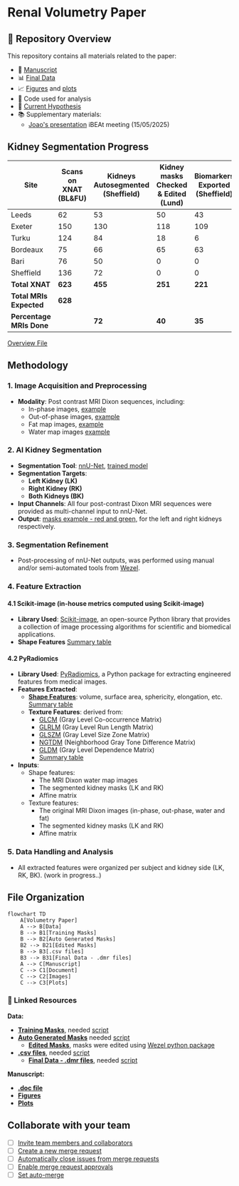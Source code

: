 # Renal Volumetry Paper

## 📁 Repository Overview

This repository contains all materials related to the paper:

- 📜 [Manuscript](https://docs.google.com/document/d/1L143lAdu8BfLrkVTEY1y5ZnZTe6ZOs-xBgYS53W6nsw/edit?usp=sharing)
- 📊 [Final Data](https://drive.google.com/drive/u/1/folders/1-g3WZZKO1y1eQyAiZwgaofX2Zd4s35cT)
- 📈 [Figures](https://drive.google.com/drive/u/1/folders/1hV_f3ofe-5JJVM9FZHp_YBZyT-5HmRJ8) and [plots](https://drive.google.com/drive/u/1/folders/1iAzip3OsMUd6ud0WxBglLW4eD9gVv0Ea)
- 🧮 Code used for analysis
- 🧠 [Current Hypothesis](https://github.com/JoaoPeriquito/Volumetric-Paper/wiki/Hypotheses-Log)
- 📚 Supplementary materials:
    - [Joao's presentation](https://docs.google.com/presentation/d/19h2q0bE5W7bgc5uiPAqjPcGWYzESoKZ_/edit?usp=sharing&ouid=106782107287624600181&rtpof=true&sd=true) iBEAt meeting (15/05/2025)

## Kidney Segmentation Progress

| Site             | Scans on XNAT (BL&FU) | Kidneys Autosegmented (Sheffield) | Kidney masks Checked & Edited (Lund) | Biomarkers Exported (Sheffield) |
|------------------|------------------------|------------------------------------|---------------------------------------|----------------------------------|
| Leeds            | 62                     | 53                                 | 50                                    | 43                               |
| Exeter           | 150                    | 130                                | 118                                   | 109                              |
| Turku            | 124                    | 84                                 | 18                                    | 6                                |
| Bordeaux         | 75                     | 66                                 | 65                                    | 63                               |
| Bari             | 76                     | 50                                 | 0                                     | 0                                |
| Sheffield        | 136                    | 72                                 | 0                                     | 0                                |
| **Total XNAT**   | **623**                | **455**                             | **251**                               | **221**                          |
| **Total MRIs Expected** | **628**         |                                    |                                       |                                  |
| **Percentage MRIs Done** |              | **72**                              | **40**                                | **35**                           |

[Overview File](https://docs.google.com/spreadsheets/d/1jGKE69HscmHufjyAdU29GqbEUsG6fa4S/edit?usp=sharing&ouid=106782107287624600181&rtpof=true&sd=true)

## Methodology

### 1. Image Acquisition and Preprocessing
- **Modality**: Post contrast MRI Dixon sequences, including:
  - In-phase images, [example](https://drive.google.com/file/d/1Ki8mcTZX7XZceNvyRSJyCAdQNifsENcL/view?usp=drive_link)  
  - Out-of-phase images, [example](https://drive.google.com/file/d/1uu7wcxBe-Z-W0kLeN_j-DGC3Rn8zt5GN/view?usp=sharing)
  - Fat map images, [example](https://drive.google.com/file/d/12QH3-LoywpcyAZZlaZpNlcQcUD-Sy_QU/view?usp=drive_link)
  - Water map images [example](https://drive.google.com/file/d/15lraJEvopL4QZaALIze2zWTmDoLw0A-P/view?usp=drive_link)

### 2. AI Kidney Segmentation
- **Segmentation Tool**: [nnU-Net](https://github.com/MIC-DKFZ/nnUNet), [trained model](https://zenodo.org/records/15328218)
- **Segmentation Targets**:  
  - **Left Kidney (LK)**  
  - **Right Kidney (RK)**
  - **Both Kidneys (BK)**
- **Input Channels**: All four post-contrast Dixon MRI sequences were provided as multi-channel input to nnU-Net.
- **Output**: [masks example - red and green,](https://drive.google.com/file/d/1UiemPWvhu9u4BljqK3-fMBWz2F-49hy1/view?usp=drive_link) for the left and right kidneys respectively.

### 3. Segmentation Refinement
- Post-processing of nnU-Net outputs, was performed using manual and/or semi-automated tools from [Wezel](https://github.com/plaresmedima/wezel).

### 4. Feature Extraction
#### 4.1 Scikit-image (in-house metrics computed using Scikit-image) 
- **Library Used**: [Scikit-image](https://scikit-image.org/), an open-source Python library that provides a collection of image processing algorithms for scientific and biomedical applications.
- **Shape Features**
[Summary table](https://github.com/JoaoPeriquito/Volumetric-Paper/wiki/In-house-features-using-Scikit-image)
#### 4.2 PyRadiomics
- **Library Used**: [PyRadiomics](https://pyradiomics.readthedocs.io/), a Python package for extracting engineered features from medical images.
- **Features Extracted**:
  - **[Shape Features](https://pyradiomics.readthedocs.io/en/latest/features.html#module-radiomics.shape)**: volume, surface area, sphericity, elongation, etc. [Summary table](https://github.com/JoaoPeriquito/Volumetric-Paper/wiki/PyRadiomics-shape-features)
  - **Texture Features**: derived from:
    - [GLCM](https://pyradiomics.readthedocs.io/en/latest/features.html#module-radiomics.glcm) (Gray Level Co-occurrence Matrix)
    - [GLRLM](https://pyradiomics.readthedocs.io/en/latest/features.html#module-radiomics.glrlm) (Gray Level Run Length Matrix)
    - [GLSZM](https://pyradiomics.readthedocs.io/en/latest/features.html#module-radiomics.glszm) (Gray Level Size Zone Matrix)
    - [NGTDM](https://pyradiomics.readthedocs.io/en/latest/features.html#module-radiomics.ngtdm) (Neighborhood Gray Tone Difference Matrix)
    - [GLDM](https://pyradiomics.readthedocs.io/en/latest/features.html#module-radiomics.gldm) (Gray Level Dependence Matrix)
    - [Summary table](https://github.com/JoaoPeriquito/Volumetric-Paper/wiki/Texture-features-PyRadiomics)
- **Inputs**:
    - Shape features:
        - The MRI Dixon water map images
        - The segmented kidney masks (LK and RK)
        - Affine matrix
    - Texture features:
        - The original MRI Dixon images (in-phase, out-phase, water and fat)
        - The segmented kidney masks (LK and RK)
        - Affine matrix

### 5. Data Handling and Analysis
- All extracted features were organized per subject and kidney side (LK, RK, BK).
(work in progress..)

## File Organization

```mermaid
flowchart TD
    A[Volumetry Paper]
    A --> B[Data]
    B --> B1[Training Masks]
    B --> B2[Auto Generated Masks]
    B2 --> B21[Edited Masks]
    B --> B3[.csv files]
    B3 --> B31[Final Data - .dmr files]
    A --> C[Manuscript]
    C --> C1[Document]
    C --> C2[Images]
    C --> C3[Plots]

```

### 📂 Linked Resources

**Data:**
- [**Training Masks**](https://drive.google.com/drive/u/1/folders/1Y1KQUfxa8W16sZZBWq718WcsZ80Q9cyV), needed [script](https://github.com/QIB-Sheffield/iBEAt/blob/Development/scripts/Folder_Volumetry_1_dcmTrainingMasks_Dixons.py)
- [**Auto Generated Masks**](https://drive.google.com/drive/u/1/folders/1iVU4aOqZPjYY1chcHKwDkVCT5_QTNojL) needed [script](https://github.com/QIB-Sheffield/iBEAt/blob/Development/scripts/Folder_Volumetry_2_dcmFinalMasks_Dixons.py)
  - [**Edited Masks**](https://drive.google.com/drive/u/1/folders/1QxUPnd61INezsGj0Xlnb8c24bjxDcR1A), masks were edited using [Wezel python package](https://pypi.org/project/wezel/)
- [**.csv files**](https://drive.google.com/drive/u/1/folders/1xhT6DlThcXqxY4_d0dbZ1EV7kDk8Xfh-), needed [script](https://github.com/QIB-Sheffield/iBEAt/blob/Development/scripts/Folder_Volumetry_3_csvBiomarkers_main%20copy.py)
    - [**Final Data - .dmr files**](https://drive.google.com/drive/u/1/folders/1-g3WZZKO1y1eQyAiZwgaofX2Zd4s35cT), needed [script](https://github.com/QIB-Sheffield/iBEAt/blob/Development/utilities/convert_csv_dmr.py)

**Manuscript:**
- [**.doc file**](https://docs.google.com/document/d/1L143lAdu8BfLrkVTEY1y5ZnZTe6ZOs-xBgYS53W6nsw/edit?usp=sharing)
- [**Figures**](https://drive.google.com/drive/u/1/folders/1hV_f3ofe-5JJVM9FZHp_YBZyT-5HmRJ8)
- [**Plots**](https://drive.google.com/drive/u/1/folders/1iAzip3OsMUd6ud0WxBglLW4eD9gVv0Ea)

## Collaborate with your team

- [ ] [Invite team members and collaborators](https://docs.gitlab.com/ee/user/project/members/)
- [ ] [Create a new merge request](https://docs.gitlab.com/ee/user/project/merge_requests/creating_merge_requests.html)
- [ ] [Automatically close issues from merge requests](https://docs.gitlab.com/ee/user/project/issues/managing_issues.html#closing-issues-automatically)
- [ ] [Enable merge request approvals](https://docs.gitlab.com/ee/user/project/merge_requests/approvals/)
- [ ] [Set auto-merge](https://docs.gitlab.com/user/project/merge_requests/auto_merge/)
